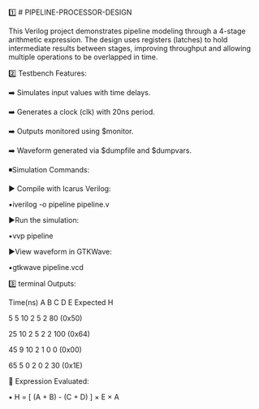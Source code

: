 1️⃣ # PIPELINE-PROCESSOR-DESIGN

This Verilog project demonstrates pipeline modeling through a 4-stage arithmetic expression. The design uses registers (latches) to hold intermediate results between stages, improving throughput and allowing multiple operations to be overlapped in time.

2️⃣ Testbench Features:

➡️ Simulates input values with time delays.

➡️ Generates a clock (clk) with 20ns period.

➡️ Outputs monitored using $monitor.

➡️ Waveform generated via $dumpfile and $dumpvars.

◾️Simulation Commands:

▶️ Compile with Icarus Verilog:

▪️iverilog -o pipeline pipeline.v

▶️Run the simulation:

▪️vvp pipeline

▶️View waveform in GTKWave:

▪️gtkwave pipeline.vcd

3️⃣ terminal Outputs:

Time(ns)                A	   B	  C	  D	  E    Expected H

5                     	5	   10	  2 	5	  2	   80 (0x50)

25	                    10	 2	  5	  2	  2	   100 (0x64)

45	                    9	   10	  2	  1	  0	   0 (0x00)

65	                    5	   0	  2	  0	  2	   30 (0x1E)

🔸️ Expression Evaluated:

▪️ H = [ (A + B) - (C + D) ] × E × A
